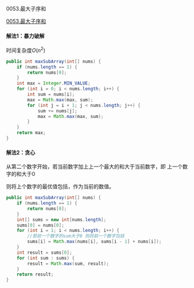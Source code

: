 0053.最大子序和

[0053.最大子序和](https://leetcode-cn.com/problems/maximum-subarray/)

####  解法1：暴力破解

时间复杂度$O(n^2)$

```java
public int maxSubArray(int[] nums) {
    if (nums.length == 1) {
        return nums[0];
    }
    int max = Integer.MIN_VALUE;
    for (int i = 0; i < nums.length; i++) {
        int sum = nums[i];
        max = Math.max(max, sum);
        for (int j = i + 1; j < nums.length; j++) {
            sum += nums[j];
            max = Math.max(max, sum);
        }
    }
    return max;
}
```



#### 解法2：贪心

从第二个数字开始，若当前数字加上上一个最大的和大于当前数字，即 上一个数字的和大于0

则将上个数字的最优值包括，作为当前的数值。

```java
public int maxSubArray(int[] nums) {
    if (nums.length == 1) {
        return nums[0];
    }
    int[] sums = new int[nums.length];
    sums[0] = nums[0];
    for (int i = 1; i < nums.length; i++) {
        //若前一个数字的sum大于0 则将前一个数字包括
        sums[i] = Math.max(nums[i], sums[i - 1] + nums[i]);
    }
    int result = sums[0];
    for (int sum : sums) {
        result = Math.max(sum, result);
    }
    return result;
}
```

